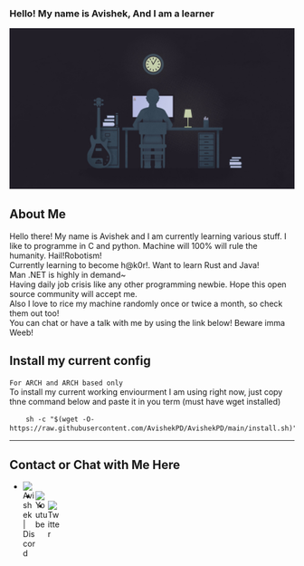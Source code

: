 ### Hello! My name is Avishek, And I am a learner
<p align="centre">
	<img width="969"
	 src="./picture.jpg">
</p>

## About Me
<p align="left">
Hello there! My name is Avishek and I am currently learning various stuff. I like to programme in C and python. Machine will 100% will rule the humanity. Hail!Robotism! <br>
Currently learning to become h@k0r!. Want to learn Rust and Java!<br>
Man .NET is highly in demand~<br>
Having daily job crisis like any other programming newbie. Hope this open source community will accept me.<br>
Also I love to rice my machine randomly once or twice a month, so check them out too!<br>
You can chat or have a talk with me by using the link below! Beware imma Weeb!

## Install my current config

`For ARCH and ARCH based only` <br>
To install my current working enviourment I am using right now, just copy thne command below and paste it in you term
(must have wget installed)

```shell
	sh -c "$(wget -O- https://raw.githubusercontent.com/AvishekPD/AvishekPD/main/install.sh)"
```

---
## Contact or Chat with Me Here 
- [<img align="left" alt="Avishek | Discord" width="22px" src="https://cdn.jsdelivr.net/npm/simple-icons@3.4.1/icons/discord.svg" />][Discord]
- [<img align="left" alt="Youtube" width="22px" src="https://cdn.jsdelivr.net/npm/simple-icons@3.4.1/icons/youtube.svg" />][Youtube]
- [<img align="left" alt="Twitter" width="22px" src="https://cdn.jsdelivr.net/npm/simple-icons@3.4.1/icons/twitter.svg" />][Twitter]

[Discord]: https://discordapp.com/channels/@me/681910716789293083 
[Youtube]: https://www.youtube.com/channel/UCkVhowlProN9ayzEMaBEKPQ
[Twitter]: https://twitter.com/KiriyamaOsu
